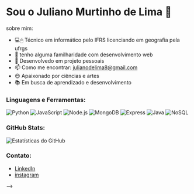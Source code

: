 # Sou o Juliano Murtinho de Lima 👋

sobre mim:

- 💻🖱  Técnico em informático pelo IFRS licenciando em geografia pela ufrgs
- 🌱 tenho alguma familharidade com desenvolvimento web 
- 👯 Desenvolvedo em projeto pessoais
- 📫 Como me encontrar: julianodelima8@gmail.com
- 😍 Apaixonado por ciências e artes
- 📚 Em busca de aprendizado e desenvolvimento



### Linguagens e Ferramentas:

![Python](https://img.shields.io/badge/-Python-000?&logo=Python)
![JavaScript](https://img.shields.io/badge/-JavaScript-000?&logo=JavaScript)
![Node.js](https://img.shields.io/badge/-Node.js-000?&logo=node.js)
![MongoDB](https://img.shields.io/badge/-MongoDB-000?&logo=MongoDB)
![Express](https://img.shields.io/badge/-Express-000?&logo=Express)
![Java](https://img.shields.io/badge/-Java-000?&logo=java&logoColor=007396)
![NoSQL](https://img.shields.io/badge/-NoSQL-000?&logo=nosql&logoColor=black)

### GitHub Stats:

![Estatísticas do GitHub](https://github-readme-stats.vercel.app/api?username=julianodelima8&show_icons=true&theme=dracula)

### Contato:

- [LinkedIn](https://www.linkedin.com/in/julianodelima8)
- [instagram](https://www.instagram.com/julianodelima8)


-->
